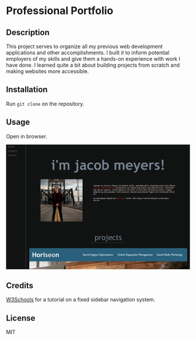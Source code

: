 # Professional Portfolio

## Description

This project serves to organize all my previous web development applications and other accomplishments. I built it to inform potential employers of my skills and give them a hands-on experience with work I have done. I learned quite a bit about building projects from scratch and making websites more accessible.

## Installation

Run ```git clone``` on the repository.

## Usage

Open in browser.

![The portfolio page includes a personal photo and short bio, links to past projects, and contact information.](./assets/images/Screenshot%202022-10-06%20154041.png)

## Credits

[W3Schools](https://www.w3schools.com/) for a tutorial on a fixed sidebar navigation system.

## License

MIT